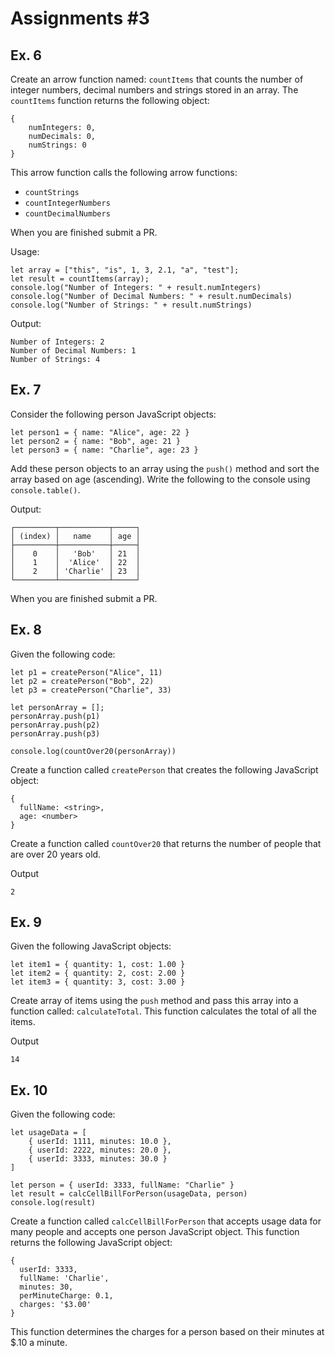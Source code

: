 # Assignments #3

## Ex. 6
Create an arrow function named: `countItems` that counts the number of integer numbers, decimal numbers and strings stored in an array.  The `countItems` function returns the following object:

```
{
    numIntegers: 0,
    numDecimals: 0, 
    numStrings: 0
}
```

This arrow function calls the following arrow functions:
  - `countStrings`
  - `countIntegerNumbers`
  - `countDecimalNumbers`

When you are finished submit a PR.

Usage:
```
let array = ["this", "is", 1, 3, 2.1, "a", "test"];
let result = countItems(array);
console.log("Number of Integers: " + result.numIntegers)
console.log("Number of Decimal Numbers: " + result.numDecimals)
console.log("Number of Strings: " + result.numStrings)
```

Output:
```
Number of Integers: 2
Number of Decimal Numbers: 1
Number of Strings: 4 
```

## Ex. 7
Consider the following person JavaScript objects:
```
let person1 = { name: "Alice", age: 22 }
let person2 = { name: "Bob", age: 21 }
let person3 = { name: "Charlie", age: 23 }
```

Add these person objects to an array using the `push()` method and sort the array based on age (ascending).  Write the following to the console using `console.table()`.

Output:
```
┌─────────┬───────────┬─────┐
│ (index) │   name    │ age │
├─────────┼───────────┼─────┤
│    0    │   'Bob'   │ 21  │
│    1    │  'Alice'  │ 22  │
│    2    │ 'Charlie' │ 23  │
└─────────┴───────────┴─────┘
```

When you are finished submit a PR.

## Ex. 8
Given the following code:

```
let p1 = createPerson("Alice", 11)
let p2 = createPerson("Bob", 22)
let p3 = createPerson("Charlie", 33)

let personArray = [];
personArray.push(p1)
personArray.push(p2)
personArray.push(p3)

console.log(countOver20(personArray))
```

Create a function called `createPerson` that creates the following JavaScript object:

```
{
  fullName: <string>,
  age: <number>
}
```

Create a function called `countOver20` that returns the number of people that are over 20 years old.

Output
```
2
```

## Ex. 9
Given the following JavaScript objects:

```
let item1 = { quantity: 1, cost: 1.00 }
let item2 = { quantity: 2, cost: 2.00 }
let item3 = { quantity: 3, cost: 3.00 }
```

Create array of items using the `push` method and pass this array into a function called: `calculateTotal`.  This function calculates the total of all the items.

Output
```
14
```

## Ex. 10
Given the following code:

```
let usageData = [
    { userId: 1111, minutes: 10.0 },
    { userId: 2222, minutes: 20.0 },
    { userId: 3333, minutes: 30.0 }
]

let person = { userId: 3333, fullName: "Charlie" }
let result = calcCellBillForPerson(usageData, person)
console.log(result)
```

Create a function called `calcCellBillForPerson` that accepts usage data for many people and accepts one person JavaScript object.  This function returns the following JavaScript object:

```
{
  userId: 3333,
  fullName: 'Charlie',
  minutes: 30,
  perMinuteCharge: 0.1,
  charges: '$3.00'
}
```

This function determines the charges for a person based on their minutes at $.10 a minute.
